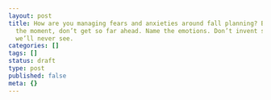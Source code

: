 ```yaml
---
layout: post
title: How are you managing fears and anxieties around fall planning? Be present in
  the moment, don’t get so far ahead. Name the emotions. Don’t invent scenarios that
  we’ll never see.
categories: []
tags: []
status: draft
type: post
published: false
meta: {}
---
```

